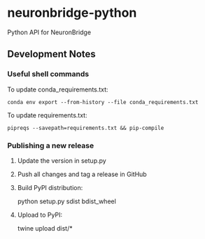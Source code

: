 # neuronbridge-python
Python API for NeuronBridge


## Development Notes

### Useful shell commands

To update conda_requirements.txt:

    conda env export --from-history --file conda_requirements.txt

To update requirements.txt:

    pipreqs --savepath=requirements.txt && pip-compile

### Publishing a new release

1) Update the version in setup.py
2) Push all changes and tag a release in GitHub
3) Build PyPI distribution:
    
    python setup.py sdist bdist_wheel

4) Upload to PyPI:

    twine upload dist/*


